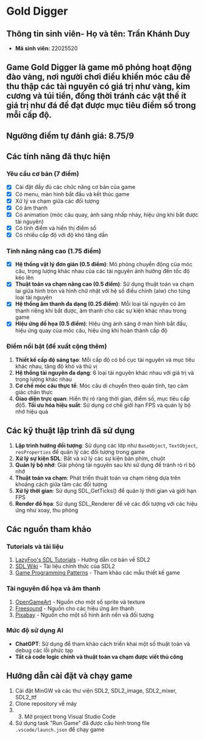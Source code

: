 # Gold Digger
## Thông tin sinh viên- **Họ và tên:** Trần Khánh Duy
- **Mã sinh viên:** 22025520
## Game Gold Digger là game mô phỏng hoạt động đào vàng, nơi người chơi điều khiển móc câu để thu thập các tài nguyên có giá trị như vàng, kim cương và túi tiền, đồng thời tránh các vật thể ít giá trị như đá để đạt được mục tiêu điểm số trong mỗi cấp độ.
## Ngưỡng điểm tự đánh giá: 8.75/9
## Các tính năng đã thực hiện
### Yêu cầu cơ bản (7 điểm)
- [x] Cài đặt đầy đủ các chức năng cơ bản của game
- [x] Có menu, màn hình bắt đầu và kết thúc game
- [x] Xử lý va chạm giữa các đối tượng
- [x] Có âm thanh
- [x] Có animation (móc câu quay, ánh sáng nhấp nháy, hiệu ứng khi bắt được tài nguyên)
- [x] Có tính điểm và hiển thị điểm số
- [x] Có nhiều cấp độ với độ khó tăng dần
### Tính năng nâng cao (1.75 điểm)
- [x] **Hệ thống vật lý đơn giản (0.5 điểm)**: Mô phỏng chuyển động của móc câu, trọng lượng khác nhau của các tài nguyên ảnh hưởng đến tốc độ kéo lên
- [x] **Thuật toán va chạm nâng cao (0.5 điểm)**: Sử dụng thuật toán va chạm lai giữa hình tròn và hình chữ nhật với hệ số điều chỉnh (alw) cho từng loại tài nguyên
- [x] **Hệ thống âm thanh đa dạng (0.25 điểm)**: Mỗi loại tài nguyên có âm thanh riêng khi bắt được, âm thanh cho các sự kiện khác nhau trong game
- [x] **Hiệu ứng đồ họa (0.5 điểm)**: Hiệu ứng ánh sáng ở màn hình bắt đầu, hiệu ứng quay của móc câu, hiệu ứng khi hoàn thành cấp độ
### Điểm nổi bật (đề xuất cộng thêm)
1. **Thiết kế cấp độ sáng tạo**: Mỗi cấp độ có bố cục tài nguyên và mục tiêu khác nhau, tăng độ khó và thú vị
2. **Hệ thống tài nguyên đa dạng**: 6 loại tài nguyên khác nhau với giá trị và trọng lượng khác nhau
3. **Cơ chế móc câu thực tế**: Móc câu di chuyển theo quán tính, tạo cảm giác chân thực
4. **Giao diện trực quan**: Hiển thị rõ ràng thời gian, điểm số, mục tiêu cấp độ5. **Tối ưu hóa hiệu suất**: Sử dụng cơ chế giới hạn FPS và quản lý bộ nhớ hiệu quả
## Các kỹ thuật lập trình đã sử dụng
1. **Lập trình hướng đối tượng**: Sử dụng các lớp như `BaseObject`, `TextObject`, `resProperties` để quản lý các đối tượng trong game
2. **Xử lý sự kiện SDL**: Bắt và xử lý các sự kiện bàn phím, chuột
3. **Quản lý bộ nhớ**: Giải phóng tài nguyên sau khi sử dụng để tránh rò rỉ bộ nhớ
4. **Thuật toán va chạm**: Phát triển thuật toán va chạm riêng dựa trên khoảng cách giữa tâm các đối tượng
5. **Xử lý thời gian**: Sử dụng SDL_GetTicks() để quản lý thời gian và giới hạn FPS
6. **Render đồ họa**: Sử dụng SDL_Renderer để vẽ các đối tượng với các hiệu ứng như xoay, thu phóng
## Các nguồn tham khảo
### Tutorials và tài liệu
1. [LazyFoo's SDL Tutorials](https://lazyfoo.net/tutorials/SDL/index.php) - Hướng dẫn cơ bản về SDL2
2. [SDL Wiki](https://wiki.libsdl.org/) - Tài liệu chính thức của SDL2
3. [Game Programming Patterns](https://gameprogrammingpatterns.com/) - Tham khảo các mẫu thiết kế game
### Tài nguyên đồ họa và âm thanh
1. [OpenGameArt](https://opengameart.org/) - Nguồn cho một số sprite và texture
2. [Freesound](https://freesound.org/) - Nguồn cho các hiệu ứng âm thanh
3. [Pixabay](https://pixabay.com/) - Nguồn cho một số hình ảnh nền và đối tượng
### Mức độ sử dụng AI
- **ChatGPT**: Sử dụng để tham khảo cách triển khai một số thuật toán và debug các lỗi phức tạp
- **Tất cả code logic chính và thuật toán va chạm được viết thủ công**
## Hướng dẫn cài đặt và chạy game
1. Cài đặt MinGW và các thư viện SDL2, SDL2_image, SDL2_mixer, SDL2_ttf
2. Clone repository về máy
3. 3. Mở project trong Visual Studio Code
4. Sử dụng task "Run Game" đã được cấu hình trong file `.vscode/launch.json` để chạy game


































